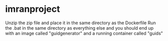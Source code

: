 # imranproject
Unzip the zip file and place it in the same directory as the Dockerfile 
Run the .bat in the same directory as everything else and you should end up with an image called "guidgenerator" 
and a running container called "guids"
